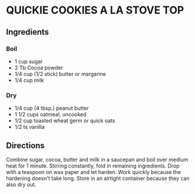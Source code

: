 # QUICKIE COOKIES A LA STOVE TOP

## Ingredients

### Boil

- 1 cup sugar
- 2 Tb Cocoa powder
- 1/4 cup (1/2 stick) butter or margarine
- 1/4 cup milk

### Dry

- 1/4 cup (4 tbsp.) peanut butter
- 1 1/2 cups oatmeal, uncooked
- 1/2 cup toasted wheat germ or quick oats
- 1/2 ts vanilla

## Directions

Combine sugar, cocoa, butter and milk in a saucepan and boil over medium heat
for 1 minute. Stirring constantly, fold in remaining ingredients. Drop with a
teaspoon on wax paper and let harden. Work quickly because the hardening doesn't
take long. Store in an airtight container because they can also dry out.
